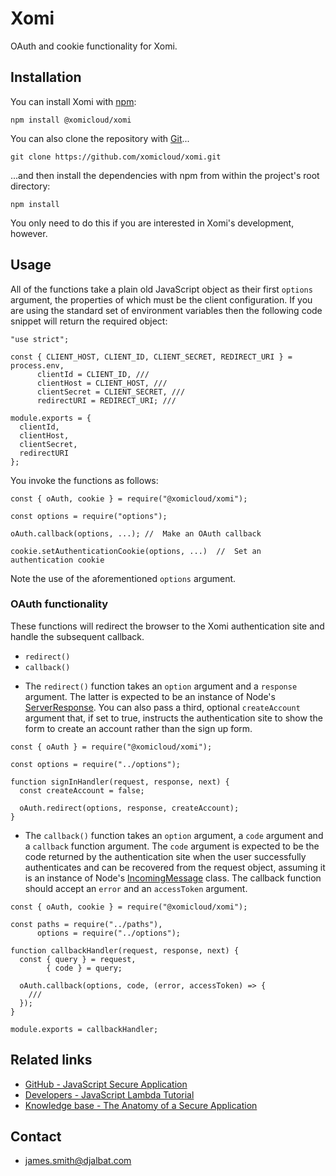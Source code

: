 # Xomi

OAuth and cookie functionality for Xomi.

## Installation

You can install Xomi with [npm](https://www.npmjs.com/):

    npm install @xomicloud/xomi

You can also clone the repository with [Git](https://git-scm.com/)...

    git clone https://github.com/xomicloud/xomi.git

...and then install the dependencies with npm from within the project's root directory:

    npm install

You only need to do this if you are interested in Xomi's development, however.

## Usage

All of the functions take a plain old JavaScript object as their first `options` argument, the properties of which must be the client configuration. If you are using the standard set of environment variables then the following code snippet will return the required object:

```
"use strict";

const { CLIENT_HOST, CLIENT_ID, CLIENT_SECRET, REDIRECT_URI } = process.env,
      clientId = CLIENT_ID, ///
      clientHost = CLIENT_HOST, ///
      clientSecret = CLIENT_SECRET, ///
      redirectURI = REDIRECT_URI; ///

module.exports = {
  clientId,
  clientHost,
  clientSecret,
  redirectURI
};
```
You invoke the functions as follows:

```
const { oAuth, cookie } = require("@xomicloud/xomi");

const options = require("options");

oAuth.callback(options, ...); //  Make an OAuth callback

cookie.setAuthenticationCookie(options, ...)  //  Set an authentication cookie
```

Note the use of the aforementioned `options` argument.

### OAuth functionality

These functions will redirect the browser to the Xomi authentication site and handle the subsequent callback.

- `redirect()`
- `callback()`

* The `redirect()` function takes an `option` argument and a `response` argument. The latter is expected to be an instance of Node's [ServerResponse](https://nodejs.org/api/http.html#http_class_http_serverresponse). You can also pass a third, optional `createAccount` argument that, if set to true, instructs the authentication site to show the form to create an account rather than the sign up form.

```
const { oAuth } = require("@xomicloud/xomi");

const options = require("../options");

function signInHandler(request, response, next) {
  const createAccount = false;

  oAuth.redirect(options, response, createAccount);
}
```

* The `callback()` function takes an `option` argument, a `code` argument and a `callback` function argument. The `code` argument is expected to be the code returned by the authentication site when the user successfully authenticates and can be recovered from the request object, assuming it is an instance of Node's [IncomingMessage](https://nodejs.org/api/http.html#http_class_http_incomingmessage) class. The callback function should accept an `error` and an `accessToken` argument.

```
const { oAuth, cookie } = require("@xomicloud/xomi");

const paths = require("../paths"),
      options = require("../options");

function callbackHandler(request, response, next) {
  const { query } = request,
        { code } = query;

  oAuth.callback(options, code, (error, accessToken) => {
    ///
  });
}

module.exports = callbackHandler;
```

## Related links

* [GitHub - JavaScript Secure Application](https://github.com/xomicloud/javascript-secure-application)
* [Developers - JavaScript Lambda Tutorial](https://developers.xomi.cloud/tutorial/javascript-lambda)
* [Knowledge base - The Anatomy of a Secure Application](https://developers.xomi.cloud/knowledge-base/anatomy-of-secure-application)

## Contact

- james.smith@djalbat.com
